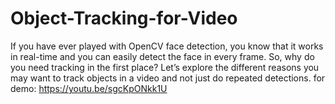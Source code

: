 # Object-Tracking-for-Video
If you have ever played with OpenCV face detection, you know that it works in real-time and you can easily detect the face in every frame. So, why do you need tracking in the first place? Let’s explore the different reasons you may want to track objects in a video and not just do repeated detections.
for demo: https://youtu.be/sgcKpONkk1U
